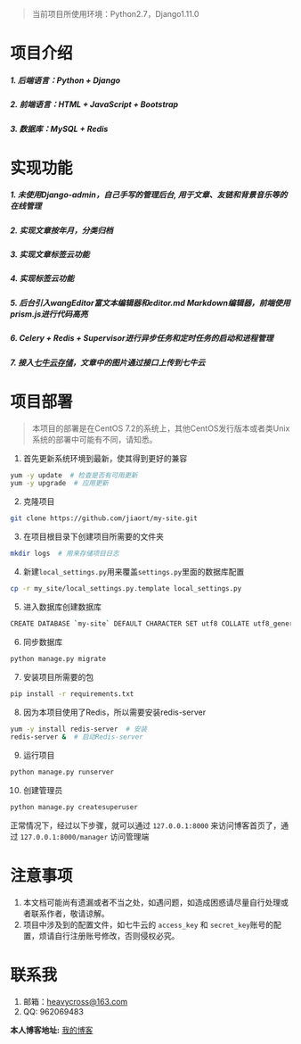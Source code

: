 > 当前项目所使用环境：Python2.7，Django1.11.0

# 项目介绍
##### 1. 后端语言：Python + Django
##### 2. 前端语言：HTML + JavaScript + Bootstrap
##### 3. 数据库：MySQL + Redis

# 实现功能
##### 1. 未使用Django-admin，自己手写的管理后台, 用于文章、友链和背景音乐等的在线管理
##### 2. 实现文章按年月，分类归档
##### 3. 实现文章标签云功能
##### 4. 实现标签云功能
##### 5. 后台引入wangEditor富文本编辑器和editor.md Markdown编辑器，前端使用prism.js进行代码高亮
##### 6. Celery + Redis + Supervisor进行异步任务和定时任务的启动和进程管理
##### 7. 接入[七牛云存储](https://www.qiniu.com/)，文章中的图片通过接口上传到七牛云

# 项目部署
> 本项目的部署是在CentOS 7.2的系统上，其他CentOS发行版本或者类Unix系统的部署中可能有不同，请知悉。


1. 首先更新系统环境到最新，使其得到更好的兼容
```bash
yum -y update  # 检查是否有可用更新
yum -y upgrade  # 应用更新
```
2. 克隆项目
```bash
git clone https://github.com/jiaort/my-site.git
```
3. 在项目根目录下创建项目所需要的文件夹
```bash
mkdir logs  # 用来存储项目日志
```
4. 新建`local_settings.py`用来覆盖`settings.py`里面的数据库配置
```bash
cp -r my_site/local_settings.py.template local_settings.py
```
5. 进入数据库创建数据库
```bash
CREATE DATABASE `my-site` DEFAULT CHARACTER SET utf8 COLLATE utf8_general_ci;
```
6. 同步数据库
```bash
python manage.py migrate
```
7. 安装项目所需要的包
```bash
pip install -r requirements.txt
```
8. 因为本项目使用了Redis，所以需要安装redis-server
```bash
yum -y install redis-server  # 安装
redis-server &  # 启动Redis-server
```
9. 运行项目
```bash
python manage.py runserver
```
10. 创建管理员
```bash
python manage.py createsuperuser
```
正常情况下，经过以下步骤，就可以通过 `127.0.0.1:8000` 来访问博客首页了，通过  `127.0.0.1:8000/manager` 访问管理端

# 注意事项
1. 本文档可能尚有遗漏或者不当之处，如遇问题，如造成困惑请尽量自行处理或者联系作者，敬请谅解。
2. 项目中涉及到的配置文件，如七牛云的 `access_key` 和 `secret_key`账号的配置，烦请自行注册账号修改，否则侵权必究。

# 联系我
1. 邮箱：heavycross@163.com
2. QQ: 962069483

**本人博客地址:** [我的博客](http://jiaoruntao.cn)
